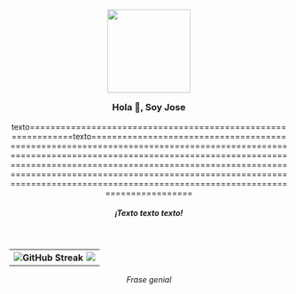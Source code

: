 <h3 align="center">
<img  src="https://i.giphy.com/media/CrFLL3CnRpw5ddlBMm/giphy.webp"  width="150" />


 Hola 👋, Soy Jose</h3>


<div align='center'>
<p  align="center" style="max-width: 330 px">texto==============================================================texto=====================================================================================================================================================================================================================================================================================================================================</p>

<h5  align="center">¡Texto texto texto!</h5>
</div>
</br>
<table align='center'>
<tr>
<th align='center'>
<img align="left" src="https://github-readme-streak-stats.herokuapp.com?user=EduardoHernandezGuzman&theme=transparent&hide_border=true&locale=es&date_format=j%20M%5B%20Y%5D&card_width=400" alt="GitHub Streak" />

<img align="right" src="https://github-readme-stats.vercel.app/api/top-langs/?username=EduardoHernandezGuzman&exclude_repo=github-readme-stats,anuraghazra.github.io" />
</th>
</tr>  
</table>  


<div align='center'>
<p><i>Frase genial</i></p>
</div>
 

